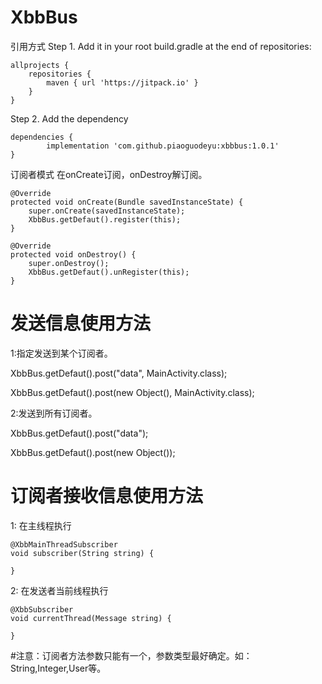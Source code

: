 # XbbBus
引用方式
  Step 1. Add it in your root build.gradle at the end of repositories:
  
	allprojects {
		repositories {
			maven { url 'https://jitpack.io' }
		}
	}
    
  Step 2. Add the dependency
  
  	dependencies {
	        implementation 'com.github.piaoguodeyu:xbbbus:1.0.1'
	}


订阅者模式
在onCreate订阅，onDestroy解订阅。

    @Override
    protected void onCreate(Bundle savedInstanceState) {
        super.onCreate(savedInstanceState);
        XbbBus.getDefaut().register(this);
    }

    @Override
    protected void onDestroy() {
        super.onDestroy();
        XbbBus.getDefaut().unRegister(this);
    }
# 发送信息使用方法
1:指定发送到某个订阅者。

 XbbBus.getDefaut().post("data", MainActivity.class);
 
 XbbBus.getDefaut().post(new Object(), MainActivity.class);
 
2:发送到所有订阅者。

 XbbBus.getDefaut().post("data");
 
 XbbBus.getDefaut().post(new Object());
 
 # 订阅者接收信息使用方法
 
 1: 在主线程执行
 
    @XbbMainThreadSubscriber
    void subscriber(String string) {
      
    }
    
 2: 在发送者当前线程执行
 
    @XbbSubscriber
    void currentThread(Message string) {
       
    }
    
#注意：订阅者方法参数只能有一个，参数类型最好确定。如：String,Integer,User等。 
